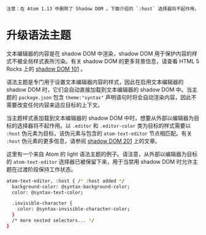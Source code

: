 ```sh
注意：在 Atom 1.13 中删除了 Shadow DOM 。下面介绍的 `:host` 选择器将不起作用，不应该再使用。
```

# 升级语法主题

文本编辑器的内容是在 shadow DOM 中渲染，shadow DOM 用于保护内容的样式不被全局样式表所污染。有关 shadow DOM 的更多背景信息，请查看 HTML 5 Rocks 上的 [shadow DOM 101](https://www.html5rocks.com/en/tutorials/webcomponents/shadowdom/) 。

语法主题是专门用于设置文本编辑器内容的样式，因此在启用文本编辑器的 shadow DOM 时，它们会自动直接加载到文本编辑器的 shadow DOM 中。当主题的 `package.json` 包含 `theme:"syntax"` 声明语句时将会自动渲染内容，因此不需要改变任何内容来适应目标的上下文。

当主题样式表加载到文本编辑器的 shadow DOM 中时，想要从外部以编辑器为目标的选择器将不起作用。以 `.editor` 和 `.editor-color` 类为目标的样式需要以 `:host` 伪元素为目标，该伪元素与包含的 `atom-text-editor` 节点相匹配。有关 `:host` 伪元素的更多信息，请参阅 [shadow DOM 201](https://www.html5rocks.com/en/tutorials/webcomponents/shadowdom-201/#toc-style-host) 上的文章。

这里有一个来自 Atom 的 light 语法主题的例子。请注意，从外部以编辑器为目标的 `atom-text-editor` 选择器已被保留下来，用于当禁用 shadow DOM 时允许主题在过渡阶段保持工作状态。

```sh
atom-text-editor, :host { /* :host added */
  background-color: @syntax-background-color;
  color: @syntax-text-color;

  .invisible-character {
    color: @syntax-invisible-character-color;
  }
  /* more nested selectors... */
}
```
